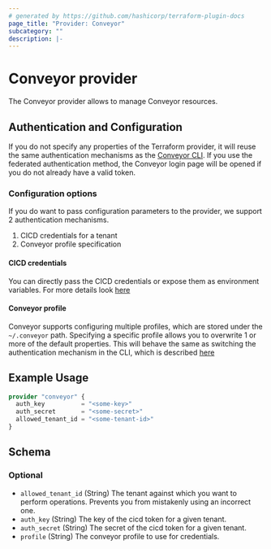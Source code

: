 ```yaml
---
# generated by https://github.com/hashicorp/terraform-plugin-docs
page_title: "Provider: Conveyor"
subcategory: ""
description: |-
---
```


# Conveyor provider

The Conveyor provider allows to manage Conveyor resources.

## Authentication and Configuration
If you do not specify any properties of the Terraform provider, it will reuse the same authentication mechanisms as the [Conveyor CLI](https://docs.conveyordata.com/technical-reference/cli/conveyor_auth).
If you use the federated authentication method, the Conveyor login page will be opened if you do not already have a valid token.

### Configuration options
If you do want to pass configuration parameters to the provider, we support 2 authentication mechanisms.

1. CICD credentials for a tenant
2. Conveyor profile specification

#### CICD credentials
You can directly pass the CICD credentials or expose them as environment variables. For more details look [here](https://docs.conveyordata.com/technical-reference/security/authentication/#access-key-and-secret-key)

#### Conveyor profile
Conveyor supports configuring multiple profiles, which are stored under the `~/.conveyor` path.
Specifying a specific profile allows you to overwrite 1 or more of the default properties.
This will behave the same as switching the authentication mechanism in the CLI, which is described [here](https://docs.conveyordata.com/technical-reference/cli/conveyor_auth_switch)

## Example Usage

```terraform
provider "conveyor" {
  auth_key          = "<some-key>"
  auth_secret       = "<some-secret>"
  allowed_tenant_id = "<some-tenant-id>"
}
```

<!-- schema generated by tfplugindocs -->
## Schema

### Optional

- `allowed_tenant_id` (String) The tenant against which you want to perform operations. Prevents you from mistakenly using an incorrect one.
- `auth_key` (String) The key of the cicd token for a given tenant.
- `auth_secret` (String) The secret of the cicd token for a given tenant.
- `profile` (String) The conveyor profile to use for credentials.
